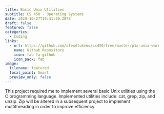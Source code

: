 ```yaml
---
title: Basic Unix Utilities
subtitle: CS 450 - Operating Systems
date: 2020-10-27T19:41:39.207Z
draft: false
featured: false
categories:
  - Coding
links:
  - url: https://github.com/alexdlukens/cs450/tree/master/p1a-unix-warmup-alexdlukens
    name: Github Repository
    icon: fab fa-github
    icon_pack: fab
image:
  filename: featured
  focal_point: Smart
  preview_only: false
---
```

This project required me to implement several basic Unix utilities using the C programming language. Implemented utilities include: cat, grep, zip, and unzip. Zip will be altered in a subsequent project to implement multithreading in order to improve efficiency.